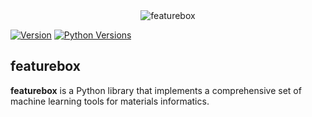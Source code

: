 <div align="center">
  <img alt="featurebox" src="https://github.com/boliqq07/featurebox/blob/master/img.jpg">
</div>



[![Version](https://img.shields.io/github/tag/boliqq07/featurebox.svg?maxAge=360)](https://github.com/boliqq07/featurebox/releases/latest)
[![Python Versions](https://img.shields.io/pypi/pyversions/featurebox.svg)](https://pypi.org/project/featurebox/)

featurebox
----------------------
**featurebox** is a Python library that implements a comprehensive set of machine learning tools for materials informatics.

